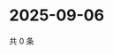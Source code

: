 # 2025-09-06

共 0 条

<!-- BEGIN ZHIHUVIDEO -->
<!-- 最后更新时间 Sat Sep 06 2025 08:49:49 GMT+0800 (China Standard Time) -->

<!-- END ZHIHUVIDEO -->

